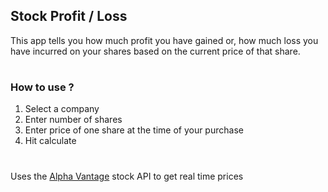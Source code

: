 ## Stock Profit / Loss

This app tells you how much profit you have gained or, how much loss you have incurred on your shares based on the current price of that share.
#

### How to use ?

1. Select a company
1. Enter number of shares
1. Enter price of one share at the time of your purchase
1. Hit calculate

#

Uses the [Alpha Vantage]("https://www.alphavantage.co/") stock API to get real time prices
